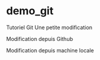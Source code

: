 # demo_git
Tutoriel Git
Une petite modification

Modification depuis Github

Modification depuis machine locale
